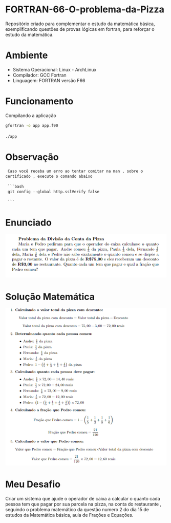 # FORTRAN-66-O-problema-da-Pizza
Repositório criado para complementar o estudo da matemática básica, exemplificando questões de provas lógicas em fortran, para reforçar o estudo da matemática.

# Ambiente

 - Sistema Operacional: Linux - ArchLinux
 - Compilador: GCC Fortran
 - Linguagem: FORTRAN versão F66 

 # Funcionamento

   Compilando a aplicação

   ```bash
   gfortran -o app app.f90

   ./app

   ``` 

   # Observação

     Caso você receba um erro ao tentar comitar na man , sobre o certificado , execute o comando abaixo

     ```bash 
     git config --global http.sslVerify false
     
     ```

# Enunciado

![Alt text](image-1.png)

# Solução Matemática

![Alt text](image-2.png)

# Meu Desafio

  Criar um sistema que ajude o operador de caixa a calcular o quanto cada pessoa tem que pagar por sua parcela na pizza, na conta do restaurante , seguindo o problema matemático da questão numero 2 do dia 15 de estudos da Matemática básica, aula de Frações e Equações.

